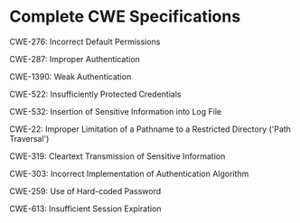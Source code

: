 

# Complete CWE Specifications

CWE-276: Incorrect Default Permissions

CWE-287: Improper Authentication

CWE-1390: Weak Authentication

CWE-522: Insufficiently Protected Credentials

CWE-532: Insertion of Sensitive Information into Log File

CWE-22: Improper Limitation of a Pathname to a Restricted Directory ('Path Traversal')

CWE-319: Cleartext Transmission of Sensitive Information

CWE-303: Incorrect Implementation of Authentication Algorithm

CWE-259: Use of Hard-coded Password

CWE-613: Insufficient Session Expiration